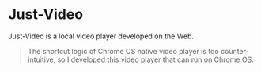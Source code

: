 # Just-Video
Just-Video is a local video player developed on the Web.

> The shortcut logic of Chrome OS native video player is too counter-intuitive, so I developed this video player that can run on Chrome OS.

